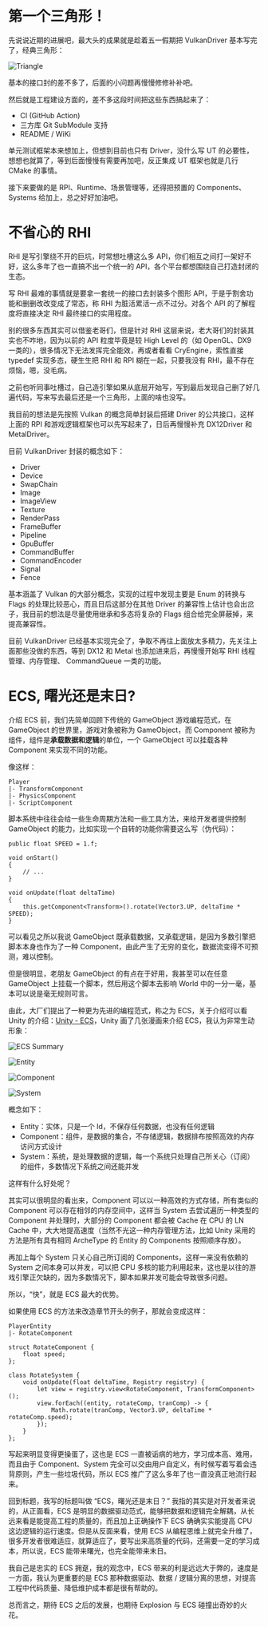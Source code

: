 <!--
@key 37
@title Explosion 开发笔记 (二)
@date 2021-5-4
@labels Explosion
@description 我和 Explosion 游戏引擎那些事
-->

# 第一个三角形！

先说说近期的进展吧，最大头的成果就是趁着五一假期把 VulkanDriver 基本写完了，经典三角形：

![Triangle](../../img/61.png)

基本的接口封的差不多了，后面的小问题再慢慢修修补补吧。

然后就是工程建设方面的，差不多这段时间把这些东西搞起来了：

* CI (GitHub Action)
* 三方库 Git SubModule 支持
* README / WiKi

单元测试框架本来想加上，但想到目前也只有 Driver，没什么写 UT 的必要性，想想也就算了，等到后面慢慢有需要再加吧，反正集成 UT 框架也就是几行 CMake 的事情。

接下来要做的是 RPI、Runtime、场景管理等，还得把预置的 Components、Systems 给加上，总之好好加油吧。

# 不省心的 RHI
RHI 是写引擎绕不开的巨坑，时常想吐槽这么多 API，你们相互之间打一架好不好，这么多年了也一直搞不出一个统一的 API，各个平台都想围绕自己打造封闭的生态。

写 RHI 最难的事情就是要拿一套统一的接口去封装多个图形 API，于是乎割舍功能和删删改改变成了常态，称 RHI 为脏活累活一点不过分。对各个 API 的了解程度将直接决定 RHI 最终接口的实用程度。

别的很多东西其实可以借鉴老哥们，但是针对 RHI 这层来说，老大哥们的封装其实也不咋地，因为以前的 API 粒度毕竟是较 High Level 的（如 OpenGL、DX9 一类的），很多情况下无法发挥完全能效，再或者看看 CryEngine，索性直接 typedef 实现多态，硬生生把 RHI 和 RPI 糊在一起，只要我没有 RHI，最不存在烦恼，嗯，没毛病。

之前也听同事吐槽过，自己造引擎如果从底层开始写，写到最后发现自己删了好几遍代码，写来写去最后还是一个三角形，上面的啥也没写。

我目前的想法是先按照 Vulkan 的概念简单封装后搭建 Driver 的公共接口，这样上面的 RPI 和游戏逻辑框架也可以先写起来了，日后再慢慢补充 DX12Driver 和 MetalDriver。

目前 VulkanDriver 封装的概念如下：

* Driver
* Device
* SwapChain
* Image
* ImageView
* Texture
* RenderPass
* FrameBuffer
* Pipeline
* GpuBuffer
* CommandBuffer
* CommandEncoder
* Signal
* Fence

基本涵盖了 Vulkan 的大部分概念，实现的过程中发现主要是 Enum 的转换与 Flags 的处理比较恶心，而且日后这部分在其他 Driver 的兼容性上估计也会出岔子，我目前的想法是尽量使用继承和多态将复杂的 Flags 组合给完全屏蔽掉，来提高兼容性。

目前 VulkanDriver 已经基本实现完全了，争取不再往上面放太多精力，先关注上面那些没做的东西，等到 DX12 和 Metal 也添加进来后，再慢慢开始写 RHI 线程管理、内存管理、 CommandQueue 一类的功能。

# ECS, 曙光还是末日?

介绍 ECS 前，我们先简单回顾下传统的 GameObject 游戏编程范式，在 GameObject 的世界里，游戏对象被称为 GameObject，而 Component 被称为组件，组件是**承载数据和逻辑**的单位，一个 GameObject 可以挂载各种 Component 来实现不同的功能。

像这样：

```
Player
|- TransformComponent
|- PhysicsComponent
|- ScriptComponent
```

脚本系统中往往会给一些生命周期方法和一些工具方法，来给开发者提供控制 GameObject 的能力，比如实现一个自转的功能你需要这么写（伪代码）：

```
public float SPEED = 1.f;

void onStart()
{
    // ...
}

void onUpdate(float deltaTime)
{
    this.getComponent<Transform>().rotate(Vector3.UP, deltaTime * SPEED);
}
```

可以看见之所以我说 GameObject 既承载数据，又承载逻辑，是因为多数引擎把脚本本身也作为了一种 Component，由此产生了无穷的变化，数据流变得不可预测，难以控制。

但是很明显，老朋友 GameObject 的有点在于好用，我甚至可以在任意 GameObject 上挂载一个脚本，然后用这个脚本去影响 World 中的一分一毫，基本可以说是毫无规则可言。

由此，大厂们提出了一种更为先进的编程范式，称之为 ECS，关于介绍可以看 Unity 的介绍：[Unity - ECS](https://docs.unity3d.com/Packages/com.unity.entities@0.17/index.html)，Unity 画了几张漫画来介绍 ECS，我认为非常生动形象：

![ECS Summary](../../img/62.png)

![Entity](../../img/63.png)

![Component](../../img/64.png)

![System](../../img/65.png)

概念如下：

* Entity：实体，只是一个 Id，不保存任何数据，也没有任何逻辑
* Component：组件，是数据的集合，不存储逻辑，数据排布按照高效的内存访问方式设计
* System：系统，是处理数据的逻辑，每一个系统只处理自己所关心（订阅）的组件，多数情况下系统之间还能并发

这样有什么好处呢？

其实可以很明显的看出来，Component 可以以一种高效的方式存储，所有类似的 Component 可以存在相邻的内存空间中，这样当 System 去尝试遍历一种类型的 Component 并处理时，大部分的 Component 都会被 Cache 在 CPU 的 LN Cache 中，大大地提高速度（当然不光这一种内存管理方法，比如 Unity 采用的方法是所有具有相同 ArcheType 的 Entity 的 Components 按照顺序存放）。

再加上每个 System 只关心自己所订阅的 Components，这样一来没有依赖的 System 之间本身可以并发，可以把 CPU 多核的能力利用起来，这也是以往的游戏引擎正欠缺的，因为多数情况下，脚本如果并发可能会导致很多问题。

所以，“快”，就是 ECS 最大的优势。

如果使用 ECS 的方法来改造章节开头的例子，那就会变成这样：

```
PlayerEntity
|- RotateComponent

struct RotateComponent {
    float speed;
};

class RotateSystem {
    void onUpdate(float deltaTime, Registry registry) {
        let view = registry.view<RotateComponent, TransformComponent>();
        view.forEach((entity, rotateComp, tranComp) -> {
            Math.rotate(tranComp, Vector3.UP, deltaTime * rotateComp.speed);
        });
    }
};
```

写起来明显变得更操蛋了，这也是 ECS 一直被诟病的地方，学习成本高、难用，而且由于 Component、System 完全可以交由用户自定义，有时候写着写着会违背原则，产生一些垃圾代码，所以 ECS 推广了这么多年了也一直没真正地流行起来。

回到标题，我写的标题叫做 “ECS，曙光还是末日？” 我指的其实是对开发者来说的，从正面看，ECS 是明显的数据驱动范式，能够把数据和逻辑完全解耦，从长远来看是能提高工程的质量的，而且加上正确操作下 ECS 确确实实能提高 CPU 这边逻辑的运行速度。但是从反面来看，使用 ECS 从编程思维上就完全升维了，很多开发者很难适应，就算适应了，要写出来高质量的代码，还需要一定的学习成本，所以说，ECS 能带来曙光，也完全能带来末日。

我自己是忠实的 ECS 拥趸，我的观念中，ECS 带来的利是远远大于弊的，速度是一方面，我认为更重要的是 ECS 那种数据驱动、数据 / 逻辑分离的思想，对提高工程中代码质量、降低维护成本都是很有帮助的。

总而言之，期待 ECS 之后的发展，也期待 Explosion 与 ECS 碰撞出奇妙的火花。
